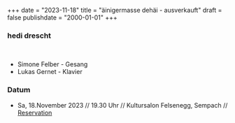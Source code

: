 ﻿+++
date = "2023-11-18"
title = "äinigermasse dehäi - ausverkauft"
draft = false
publishdate = "2000-01-01"
+++

### hedi drescht

<br>

* Simone Felber - Gesang
* Lukas Gernet - Klavier

### Datum

* Sa, 18.November 2023 // 19.30 Uhr // Kultursalon Felsenegg, Sempach // [Reservation](https://kultursalon-felsenegg.ch/)
